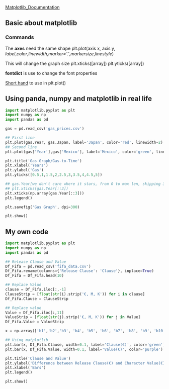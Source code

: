 [Matplotlib_Documentation](https://matplotlib.org/stable/api/_as_gen/matplotlib.pyplot.html)

## Basic about matplotlib

### Commands
The **axes** need the same shape
plt.plot(axis x, axis y, *label*,*color*,*linewidth*,*marker='.'*,*markersize*,*linestyle*)

This will change the graph size
plt.xticks([array])
plt.yticks([array])

**fontdict** is use to change the font properties

[Short hand](https://matplotlib.org/2.1.2/api/_as_gen/matplotlib.pyplot.plot.html) to use in plt.plot()

## Using panda, numpy and matplotlib in real life

```python
import matplotlib.pyplot as plt
import numpy as np
import pandas as pd

gas = pd.read_csv('gas_prices.csv')

## First line
plt.plot(gas.Year, gas.Japan, label='Japan', color='red', linewidth=2)
## Second line
plt.plot(gas['Year'],gas['Mexico'], label='Mexico', color='green', linewidth=2, linestyle='--')

plt.title('Gas Graph/Gas-to-Time')
plt.xlabel('Years')
plt.ylabel('Gas')
plt.yticks([0.5,1,1.5,2,2.5,3,3.5,4,4.5,5])

## gas.Year[we don't care where it stars, from 0 to max len, skipping 3 by 3]
## plt.xticks(gas.Year[::3])
plt.xticks(np.array(gas.Year[::3]))
plt.legend()

plt.savefig('Gas Graph', dpi=300)

plt.show()
```

## My own code

```python
import matplotlib.pyplot as plt
import numpy as np
import pandas as pd

## Release Clause and Value
Df_Fifa = pd.read_csv('fifa_data.csv')
Df_Fifa.rename(columns={'Release Clause': 'Clause'}, inplace=True)
Df_Fifa = Df_Fifa.head(10)

## Replace Value
clause = Df_Fifa.iloc[:,-1]
ClauseStrip = [float(str(i).strip('€, M, K')) for i in clause]
Df_Fifa.Clause = ClauseStrip

## Replace value
Value = Df_Fifa.iloc[:,11]
ValueStrip = [float(str(j).strip('€, M, K')) for j in Value]
Df_Fifa.Value = ValueStrip

x = np.array(['b1','b2','b3', 'b4', 'b5', 'b6', 'b7', 'b8', 'b9', 'b10'])

## Using matplotlib
plt.bar(x, Df_Fifa.Clause, width=0.1, label='Clause(€)', color='green')
plt.bar(x, Df_Fifa.Value, width=0.1, label='Value(€)', color='purple')

plt.title('Clause and Value')
plt.ylabel('Difference between Release Clause(€) and Character Value(€)')
plt.xlabel('Bars')
plt.legend() 

plt.show()
```